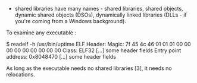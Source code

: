 - shared libraries have many names - shared libraries, shared objects, dynamic shared objects (DSOs),
dynamically linked libraries (DLLs - if you're coming from a Windows background).

To examine any executable :

$ readelf -h /usr/bin/uptime
ELF Header:
  Magic:   7f 45 4c 46 01 01 01 00 00 00 00 00 00 00 00 00
  Class:                             ELF32
  [...] some header fields
  Entry point address:               0x8048470
  [...] some header fields

As long as the executable needs no shared libraries [3], it needs no relocations.